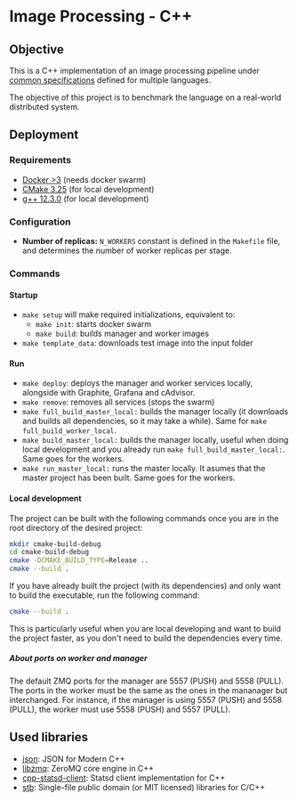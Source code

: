 # Image Processing - C++

## Objective

This is a C++ implementation of an image processing pipeline under [common specifications](https://github.com/tpf-concurrent-benchmarks/docs/tree/main/image_processing) defined for multiple languages.

The objective of this project is to benchmark the language on a real-world distributed system.

## Deployment

### Requirements

- [Docker >3](https://www.docker.com/) (needs docker swarm)
- [CMake 3.25](https://cmake.org/) (for local development)
- [g++ 12.3.0](https://gcc.gnu.org/) (for local development)

### Configuration

- **Number of replicas:** `N_WORKERS` constant is defined in the `Makefile` file, and determines the number of worker replicas per
stage.

### Commands

#### Startup

- `make setup` will make required initializations, equivalent to:
  - `make init`: starts docker swarm
  - `make build`: builds manager and worker images
- `make template_data`: downloads test image into the input folder

#### Run

- `make deploy`: deploys the manager and worker services locally, alongside with Graphite, Grafana and cAdvisor.
- `make remove`: removes all services (stops the swarm)
- `make full_build_master_local:`  builds the manager locally (it downloads and builds all dependencies, so it may take a while). Same for `make full_build_worker_local`.
- `make build_master_local:` builds the manager locally, useful when doing local development and you already run `make full_build_master_local:`. Same goes for the workers.
- `make run_master_local:` runs the master locally. It asumes that the master project has been built. Same goes for the workers.

#### Local development

The project can be built with the following commands once you are in the root directory of the desired project:

```bash
mkdir cmake-build-debug
cd cmake-build-debug
cmake -DCMAKE_BUILD_TYPE=Release ..
cmake --build .
```

If you have already built the project (with its dependencies) and only want to build the executable, run the following command:

```bash
cmake --build .
```

This is particularly useful when you are local developing and want to build the project faster, as you don't need to build the dependencies every time.

##### About ports on worker and manager

The default ZMQ ports for the manager are 5557 (PUSH) and 5558 (PULL). The ports in the worker must be the same as the ones in the mananager but interchanged.
For instance, if the manager is using 5557 (PUSH) and 5558 (PULL), the worker must use 5558 (PUSH) and 5557 (PULL).

## Used libraries

- [json](https://github.com/nlohmann/json): JSON for Modern C++
- [libzmq](https://github.com/zeromq/libzmq): ZeroMQ core engine in C++
- [cpp-statsd-client](https://github.com/vthiery/cpp-statsd-client): Statsd client implementation for C++
- [stb](https://github.com/nothings/stb): Single-file public domain (or MIT licensed) libraries for C/C++
